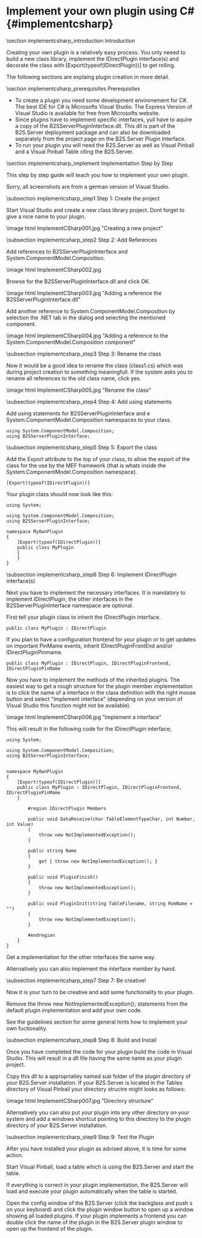 ﻿Implement your own plugin using C# {#implementcsharp}
==================================================

\section implementcsharp_introduction Introduction

Creating your own plugin is a relatively easy process. You only neeed to build a new class library, implement the IDirectPlugin interface(s) and decorate the class with  [Export(typeof(IDirectPlugin))] to get rolling.

The following sections are explaing plugin creation in more detail.

\section implementcsharp_prerequisites Prerequisites

- To create a plugin you need some development environement for C#. The best IDE for C# is Microsofts Visual Studio. The Express Version of Visual Studio is available for free from Microsofts website.
- Since plugins have to implement specific interfaces, yull have to aquire a copy of the B2SServerPluginInterface.dll. This dll is part of the B2S.Server deployment package and can also be downloaded separately from the project page on the B2S.Server Plugin Interface.
- To run your plugin you will need the B2S.Server as well as Visual Pinball and a Visual Pinball Table clling the B2S.Server.

\section implementcsharp_implement Implementation Step by Step

This step by step guide will teach you how to implement your own plugin.

Sorry, all screenshots are from a german version of Visual Studio.

\subsection implementcsharp_step1 Step 1: Create the project

Start Visual Studio and create a new class library project. Dont forget to give a nice name to your plugin.

\image html ImplementCSharp001.jpg "Creating a new project"

\subsection implementcsharp_step2 Step 2: Add References

Add references to B2SServerPluginInterface and System.ComponentModel.Composition.

\image html ImplementCSharp002.jpg 
 
Browse for the B2SServerPluginInterface.dll and click OK.

\image html ImplementCSharp003.jpg "Adding a reference the B2SServerPluginInterface.dll"

Add another reference to System.ComponentModel.Composition by selection the .NET tab in the dialog and selecting the mentioned component.

\image html ImplementCSharp004.jpg "Adding a reference to the System.ComponentModel.Composition component"

\subsection implementcsharp_step3 Step 3: Rename the class

Now it would be a good idea to rename the class (class1.cs) which was during project creation to something meaningfull. If the system asks you to rename all references to the old class name, click yes.

\image html ImplementCSharp005.jpg "Rename the class"

\subsection implementcsharp_step4 Step 4: Add using statements

Add using statements for B2SServerPluginInterface and e System.ComponentModel.Composition namespaces to your class.

~~~~~~~~~~~~~~~~~~~~~~~~~~~~~~~~~~~~~~~~~(.cs)
using System.ComponentModel.Composition;
using B2SServerPluginInterface;
~~~~~~~~~~~~~~~~~~~~~~~~~~~~~~~~~~~~~~~~~

\subsection implementcsharp_step5 Step 5: Export the class 

Add the Export attribute to the top of your class, to allow the export of the class for the use by the MEF framework (that is whats inside the System.ComponentModel.Composition namespace).
~~~~~~~~~~~~~~~~~~~~~~~~~~~~~~~~~~~~~~~~~(.cs)
[Export(typeof(IDirectPlugin))]
~~~~~~~~~~~~~~~~~~~~~~~~~~~~~~~~~~~~~~~~~

Your plugin class should now look like this:

~~~~~~~~~~~~~~~~~~~~~~~~~~~~~~~~~~~~~~~~~(.cs)
using System;

using System.ComponentModel.Composition;
using B2SServerPluginInterface;

namespace MyOwnPlugin
{
    [Export(typeof(IDirectPlugin))]
    public class MyPlugin 
    {
    }
}
~~~~~~~~~~~~~~~~~~~~~~~~~~~~~~~~~~~~~~~~~

\subsection implementcsharp_step6 Step 6: Implement IDirectPlugin interface(s)

Next you have to implement the necessary interfaces. It is mandatory to implement IDirectPlugin, the other interfaces in the B2SServerPluginInterface namespace are optional.

First tell your plugin class to inherit the IDirectPlugin interface.

~~~~~~~~~~~~~~~~~~~~~~~~~~~~~~~~~~~~~~~~~(.cs)
public class MyPlugin : IDirectPlugin
~~~~~~~~~~~~~~~~~~~~~~~~~~~~~~~~~~~~~~~~~

If you plan to have a configuration frontend for your plugin or to get updates on important PinMame events, inherit IDirectPluginFrontEnd and/or IDirectPluginPinmame.

~~~~~~~~~~~~~~~~~~~~~~~~~~~~~~~~~~~~~~~~~(.cs)
public class MyPlugin : IDirectPlugin, IDirectPluginFrontend, IDirectPluginPinMame
~~~~~~~~~~~~~~~~~~~~~~~~~~~~~~~~~~~~~~~~~

Now you have to implement the methods of the inherited plugins. The easiest way to get a rough structure for the plugin member implementation is to click the name of a interface in the class definition with the right mouse button and select "Implement interface" (depending on your version of Visual Studio this function might not be available).

\image html ImplementCSharp006.jpg "Implement a interface"

This will result in the following code for the IDirectPlugin interface;

~~~~~~~~~~~~~~~~~~~~~~~~~~~~~~~~~~~~~~~~~(.cs)
using System;

using System.ComponentModel.Composition;
using B2SServerPluginInterface;


namespace MyOwnPlugin
{
    [Export(typeof(IDirectPlugin))]
    public class MyPlugin : IDirectPlugin, IDirectPluginFrontend, IDirectPluginPinMame
    {

        #region IDirectPlugin Members

        public void DataReceive(char TableElementTypeChar, int Number, int Value)
        {
            throw new NotImplementedException();
        }

        public string Name
        {
            get { throw new NotImplementedException(); }
        }

        public void PluginFinish()
        {
            throw new NotImplementedException();
        }

        public void PluginInit(string TableFilename, string RomName = "")
        {
            throw new NotImplementedException();
        }

        #endregion
    }
}
~~~~~~~~~~~~~~~~~~~~~~~~~~~~~~~~~~~~~~~~~

Get a implementation for the other interfaces the same way.

Alternatively you can also implement the interface member by hand.

\subsection implementcsharp_step7 Step 7: Be creative!

Now it is your turn to be creative and add some functionality to your plugin.

Remove the throw new NotImplementedException(); statements from the default plugin implementation and add your own code.

See the guidelines section for some general hints how to implement your own fuctionality.

\subsection implementcsharp_step8 Step 8: Build and Install

Once you have completed the code for your plugin build the code in Visual Studio. This will result in a dll file having the same name as your plugin project.

Copy this dll to a appropriatley named sub folder of the plugin directory of your B2S.Server installation. If your B2S.Server is located in the Tables directory of Visual Pinball your directory structre might looks as follows:

\image html ImplementCSharp007.jpg "Directory structure"

Alternatively you can also put your plugin into any other directory on your system and add a windows shortcut pointing to this directory to the plugin directory of your B2S.Server installation.

\subsection implementcsharp_step9 Step 9: Test the Plugin

After you have installed your plugin as advised above, it is time for some action.

Start Visual Pinball, load a table which is using the B2S.Server and start the table. 

If everything is correct in your plugin implementation, the B2S.Server will load and execute your plugin automatically when the table is started.

Open the config window of the B2S.Server (click the backglass and push s on your keyboard) and click the plugin window button to open up a window showing all loaded plugins. If your plugin implements a frontend you can double click the name of the plugin in the B2S.Server plugin window to open up the frontend of the plugin.


